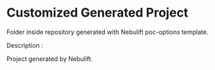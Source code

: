 # Customized Generated Project

Folder inside repository generated with Nebulift poc-options template.

Description :

Project generated by Nebulift.
